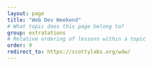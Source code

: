 ```yaml
---
layout: page
title: "Web Dev Weekend"
# What topic does this page belong to?
group: extratations
# Relative ordering of lessons within a topic
order: 9
redirect_to: https://scottylabs.org/wdw/
---
```

